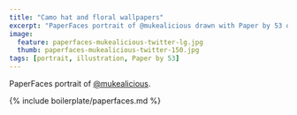 ```yaml
---
title: "Camo hat and floral wallpapers"
excerpt: "PaperFaces portrait of @mukealicious drawn with Paper by 53 on an iPad."
image: 
  feature: paperfaces-mukealicious-twitter-lg.jpg
  thumb: paperfaces-mukealicious-twitter-150.jpg
tags: [portrait, illustration, Paper by 53]
---
```


PaperFaces portrait of [@mukealicious](http://twitter.com/mukealicious).

{% include boilerplate/paperfaces.md %}